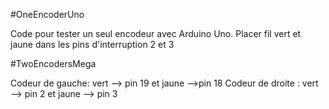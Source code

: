 #OneEncoderUno

Code pour tester un seul encodeur avec Arduino Uno. 
Placer fil vert et jaune dans les pins d'interruption 2 et 3

#TwoEncodersMega

Codeur de gauche:  vert —> pin 19 et jaune —>pin  18
Codeur de droite : vert—> pin 2 et jaune —> pin 3




